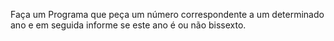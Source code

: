 Faça um Programa que peça um número correspondente a um determinado ano e em seguida informe se este ano é ou não bissexto.
